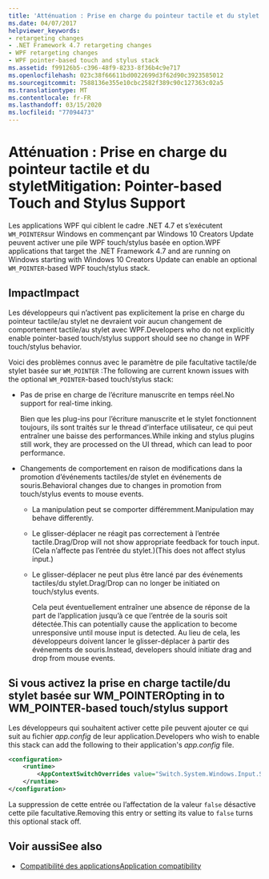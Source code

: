 ```yaml
---
title: 'Atténuation : Prise en charge du pointeur tactile et du stylet'
ms.date: 04/07/2017
helpviewer_keywords:
- retargeting changes
- .NET Framework 4.7 retargeting changes
- WPF retargeting changes
- WPF pointer-based touch and stylus stack
ms.assetid: f99126b5-c396-48f9-8233-8f36b4c9e717
ms.openlocfilehash: 023c38f66611bd0022699d3f62d90c3923585012
ms.sourcegitcommit: 7588136e355e10cbc2582f389c90c127363c02a5
ms.translationtype: MT
ms.contentlocale: fr-FR
ms.lasthandoff: 03/15/2020
ms.locfileid: "77094473"
---
```

# <a name="mitigation-pointer-based-touch-and-stylus-support"></a><span data-ttu-id="67c03-102">Atténuation : Prise en charge du pointeur tactile et du stylet</span><span class="sxs-lookup"><span data-stu-id="67c03-102">Mitigation: Pointer-based Touch and Stylus Support</span></span>

<span data-ttu-id="67c03-103">Les applications WPF qui ciblent le cadre .NET 4.7 et s’exécutent `WM_POINTER`sur Windows en commençant par Windows 10 Creators Update peuvent activer une pile WPF touch/stylus basée en option.</span><span class="sxs-lookup"><span data-stu-id="67c03-103">WPF applications that target the .NET Framework 4.7 and are running on Windows starting with Windows 10 Creators Update can enable an optional `WM_POINTER`-based WPF touch/stylus stack.</span></span>

## <a name="impact"></a><span data-ttu-id="67c03-104">Impact</span><span class="sxs-lookup"><span data-stu-id="67c03-104">Impact</span></span>

<span data-ttu-id="67c03-105">Les développeurs qui n’activent pas explicitement la prise en charge du pointeur tactile/au stylet ne devraient voir aucun changement de comportement tactile/au stylet avec WPF.</span><span class="sxs-lookup"><span data-stu-id="67c03-105">Developers who do not explicitly enable pointer-based touch/stylus support should see no change in WPF touch/stylus behavior.</span></span>

<span data-ttu-id="67c03-106">Voici des problèmes connus avec le paramètre de pile facultative tactile/de stylet basée sur `WM_POINTER` :</span><span class="sxs-lookup"><span data-stu-id="67c03-106">The following are current known issues with the optional `WM_POINTER`-based touch/stylus stack:</span></span>

- <span data-ttu-id="67c03-107">Pas de prise en charge de l’écriture manuscrite en temps réel.</span><span class="sxs-lookup"><span data-stu-id="67c03-107">No support for real-time inking.</span></span>

   <span data-ttu-id="67c03-108">Bien que les plug-ins pour l’écriture manuscrite et le stylet fonctionnent toujours, ils sont traités sur le thread d’interface utilisateur, ce qui peut entraîner une baisse des performances.</span><span class="sxs-lookup"><span data-stu-id="67c03-108">While inking and stylus plugins still work, they are processed on the UI thread, which can lead to poor performance.</span></span>

- <span data-ttu-id="67c03-109">Changements de comportement en raison de modifications dans la promotion d’événements tactiles/de stylet en événements de souris.</span><span class="sxs-lookup"><span data-stu-id="67c03-109">Behavioral changes due to changes in promotion from touch/stylus events to mouse events.</span></span>

  - <span data-ttu-id="67c03-110">La manipulation peut se comporter différemment.</span><span class="sxs-lookup"><span data-stu-id="67c03-110">Manipulation may behave differently.</span></span>

  - <span data-ttu-id="67c03-111">Le glisser-déplacer ne réagit pas correctement à l’entrée tactile.</span><span class="sxs-lookup"><span data-stu-id="67c03-111">Drag/Drop will not show appropriate feedback for touch input.</span></span> <span data-ttu-id="67c03-112">(Cela n’affecte pas l’entrée du stylet.)</span><span class="sxs-lookup"><span data-stu-id="67c03-112">(This does not affect stylus input.)</span></span>

  - <span data-ttu-id="67c03-113">Le glisser-déplacer ne peut plus être lancé par des événements tactiles/du stylet.</span><span class="sxs-lookup"><span data-stu-id="67c03-113">Drag/Drop can no longer be initiated on touch/stylus events.</span></span>

      <span data-ttu-id="67c03-114">Cela peut éventuellement entraîner une absence de réponse de la part de l’application jusqu’à ce que l’entrée de la souris soit détectée.</span><span class="sxs-lookup"><span data-stu-id="67c03-114">This can potentially cause the application to become unresponsive until mouse input is detected.</span></span> <span data-ttu-id="67c03-115">Au lieu de cela, les développeurs doivent lancer le glisser-déplacer à partir des événements de souris.</span><span class="sxs-lookup"><span data-stu-id="67c03-115">Instead, developers should initiate drag and drop from mouse events.</span></span>

## <a name="opting-in-to-wm_pointer-based-touchstylus-support"></a><span data-ttu-id="67c03-116">Si vous activez la prise en charge tactile/du stylet basée sur WM_POINTER</span><span class="sxs-lookup"><span data-stu-id="67c03-116">Opting in to WM_POINTER-based touch/stylus support</span></span>

<span data-ttu-id="67c03-117">Les développeurs qui souhaitent activer cette pile peuvent ajouter ce qui suit au fichier *app.config* de leur application.</span><span class="sxs-lookup"><span data-stu-id="67c03-117">Developers who wish to enable this stack can add the following to their application's *app.config* file.</span></span>

```xml
<configuration>
    <runtime>
        <AppContextSwitchOverrides value="Switch.System.Windows.Input.Stylus.EnablePointerSupport=true"/>
    </runtime>
</configuration>
```

<span data-ttu-id="67c03-118">La suppression de cette entrée ou l’affectation de la valeur `false` désactive cette pile facultative.</span><span class="sxs-lookup"><span data-stu-id="67c03-118">Removing this entry or setting its value to `false` turns this optional stack off.</span></span>

## <a name="see-also"></a><span data-ttu-id="67c03-119">Voir aussi</span><span class="sxs-lookup"><span data-stu-id="67c03-119">See also</span></span>

- [<span data-ttu-id="67c03-120">Compatibilité des applications</span><span class="sxs-lookup"><span data-stu-id="67c03-120">Application compatibility</span></span>](application-compatibility.md)
